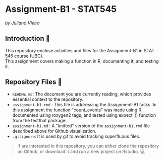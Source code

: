 # Assignment-B1 - STAT545
*by Juliana Vieira*

## Introduction 📎
This repository enclose activities and files for the Assignment-B1 in STAT 545 course (UBC).\
This assignment covers making a function in R, documenting it, and testing it.

## Repository Files 📁
- `README.md`: The document you are currently reading, which provides essential context to the repository.
- `assignment-b1.rmd` : This file is addressing the Assignment-B1 tasks. In this assignment the function "count_events" was made using R, documented using roxygen2 tags, and tested using expect_() function from the testthat package.
- `assignment-b1.md` : A "knitted" version of the `assignment-b1.rmd` file described above for Github visualization.
- `.gitignore`: It is used by git to avoid tracking superfluous files.

>If are interested in this repository, you can either clone the repository on Github, or download it and run a new project on Rstudio. 💻
